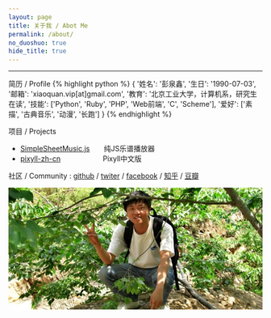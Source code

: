 ```yaml
---
layout: page
title: 关于我 / Abot Me 
permalink: /about/
no_duoshuo: true
hide_title: true
---
```

***
简历 / Profile
{% highlight python %}
{
    '姓名': '彭泉鑫',
    '生日': '1990-07-03',
    '邮箱': 'xiaoquan.vip[at]gmail.com',
    '教育': '北京工业大学，计算机系，研究生在读',
    '技能': ['Python', 'Ruby', 'PHP', 'Web前端', 'C', 'Scheme'],
    '爱好': ['素描', '古典音乐', '动漫', '长跑']
}
{% endhighlight %}


项目 / Projects

* [SimpleSheetMusic.js](/simplesheetmusic/example_cn.html)　　纯JS乐谱播放器
* [pixyll-zh-cn](https://github.com/ee0703/pixyll-zh-cn)　　　　　　Pixyll中文版

社区 / Community : [github](https://github.com/ee0703/)  /  [twiter](https://twitter.com/maxee0703)  /  [facebook](https://www.facebook.com/xiaoquan.forever)  /  [知乎](http://www.zhihu.com/people/peng-quan-xin)  /  [豆瓣](http://www.douban.com/people/ee_the_sage/)   


![desk](/images/CIMG2798.JPG)
